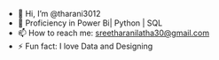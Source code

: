 - 👋 Hi, I’m @tharani3012
- 🌱 Proficiency in Power Bi| Python | SQL
- 📫 How to reach me: sreetharanilatha30@gmail.com
- ⚡ Fun fact: I love Data and Designing

<!---
tharani3012/tharani3012 is a ✨ special ✨ repository because its `README.md` (this file) appears on your GitHub profile.
You can click the Preview link to take a look at your changes.
--->

